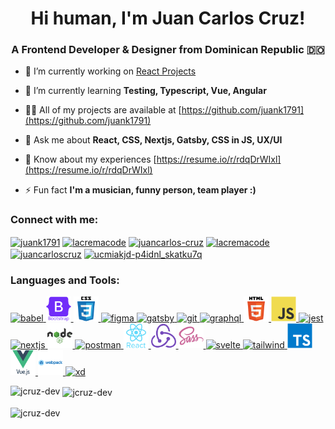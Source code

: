 <h1 align="center">Hi human, I'm Juan Carlos Cruz!</h1>
<h3 align="center">A Frontend Developer & Designer from Dominican Republic 🇩🇴</h3>

- 🔭 I’m currently working on [React Projects](https://github.com/JCruz-Dev/react-projects)

- 🌱 I’m currently learning **Testing, Typescript, Vue, Angular**

- 👨‍💻 All of my projects are available at [https://github.com/juank1791](https://github.com/juank1791)

- 💬 Ask me about **React, CSS, Nextjs, Gatsby, CSS in JS, UX/UI**

- 📄 Know about my experiences [https://resume.io/r/rdqDrWIxl](https://resume.io/r/rdqDrWIxl)

- ⚡ Fun fact **I'm a musician, funny person, team player :)**

<h3 align="left">Connect with me:</h3>
<p align="left">
<a href="https://codepen.io/juank1791" target="blank"><img align="center" src="https://cdn.jsdelivr.net/npm/simple-icons@3.0.1/icons/codepen.svg" alt="juank1791" height="30" width="40" /></a>
<a href="https://twitter.com/lacremacode" target="blank"><img align="center" src="https://cdn.jsdelivr.net/npm/simple-icons@3.0.1/icons/twitter.svg" alt="lacremacode" height="30" width="40" /></a>
<a href="https://linkedin.com/in/juancarlos-cruz" target="blank"><img align="center" src="https://cdn.jsdelivr.net/npm/simple-icons@3.0.1/icons/linkedin.svg" alt="juancarlos-cruz" height="30" width="40" /></a>
<a href="https://instagram.com/lacremacode" target="blank"><img align="center" src="https://cdn.jsdelivr.net/npm/simple-icons@3.0.1/icons/instagram.svg" alt="lacremacode" height="30" width="40" /></a>
<a href="https://dribbble.com/juancarloscruz" target="blank"><img align="center" src="https://cdn.jsdelivr.net/npm/simple-icons@3.0.1/icons/dribbble.svg" alt="juancarloscruz" height="30" width="40" /></a>
<a href="https://www.youtube.com/c/ucmiakjd-p4idnl_skatku7q" target="blank"><img align="center" src="https://cdn.jsdelivr.net/npm/simple-icons@3.0.1/icons/youtube.svg" alt="ucmiakjd-p4idnl_skatku7q" height="30" width="40" /></a>
</p>

<h3 align="left">Languages and Tools:</h3>
<p align="left"> <a href="https://babeljs.io/" target="_blank"> <img src="https://www.vectorlogo.zone/logos/babeljs/babeljs-icon.svg" alt="babel" width="40" height="40"/> </a> <a href="https://getbootstrap.com" target="_blank"> <img src="https://raw.githubusercontent.com/devicons/devicon/master/icons/bootstrap/bootstrap-plain-wordmark.svg" alt="bootstrap" width="40" height="40"/> </a> <a href="https://www.w3schools.com/css/" target="_blank"> <img src="https://raw.githubusercontent.com/devicons/devicon/master/icons/css3/css3-original-wordmark.svg" alt="css3" width="40" height="40"/> </a><a href="https://www.figma.com/" target="_blank"> <img src="https://www.vectorlogo.zone/logos/figma/figma-icon.svg" alt="figma" width="40" height="40"/> </a> <a href="https://www.gatsbyjs.com/" target="_blank"> <img src="https://www.vectorlogo.zone/logos/gatsbyjs/gatsbyjs-icon.svg" alt="gatsby" width="40" height="40"/> </a> <a href="https://git-scm.com/" target="_blank"> <img src="https://www.vectorlogo.zone/logos/git-scm/git-scm-icon.svg" alt="git" width="40" height="40"/> </a> <a href="https://graphql.org" target="_blank"> <img src="https://www.vectorlogo.zone/logos/graphql/graphql-icon.svg" alt="graphql" width="40" height="40"/> </a> <a href="https://www.w3.org/html/" target="_blank"> <img src="https://raw.githubusercontent.com/devicons/devicon/master/icons/html5/html5-original-wordmark.svg" alt="html5" width="40" height="40"/> </a> <a href="https://developer.mozilla.org/en-US/docs/Web/JavaScript" target="_blank"> <img src="https://raw.githubusercontent.com/devicons/devicon/master/icons/javascript/javascript-original.svg" alt="javascript" width="40" height="40"/> </a> <a href="https://jestjs.io" target="_blank"> <img src="https://www.vectorlogo.zone/logos/jestjsio/jestjsio-icon.svg" alt="jest" width="40" height="40"/> </a> <a href="https://nextjs.org/" target="_blank"> <img src="https://cdn.worldvectorlogo.com/logos/nextjs-3.svg" alt="nextjs" width="40" height="40"/> </a> <a href="https://nodejs.org" target="_blank"> <img src="https://raw.githubusercontent.com/devicons/devicon/master/icons/nodejs/nodejs-original-wordmark.svg" alt="nodejs" width="40" height="40"/> </a> <a href="https://postman.com" target="_blank"> <img src="https://www.vectorlogo.zone/logos/getpostman/getpostman-icon.svg" alt="postman" width="40" height="40"/> </a> <a href="https://reactjs.org/" target="_blank"> <img src="https://raw.githubusercontent.com/devicons/devicon/master/icons/react/react-original-wordmark.svg" alt="react" width="40" height="40"/> </a> <a href="https://redux.js.org" target="_blank"> <img src="https://raw.githubusercontent.com/devicons/devicon/master/icons/redux/redux-original.svg" alt="redux" width="40" height="40"/> </a> <a href="https://sass-lang.com" target="_blank"> <img src="https://raw.githubusercontent.com/devicons/devicon/master/icons/sass/sass-original.svg" alt="sass" width="40" height="40"/> </a> <a href="https://svelte.dev" target="_blank"> <img src="https://upload.wikimedia.org/wikipedia/commons/1/1b/Svelte_Logo.svg" alt="svelte" width="40" height="40"/> </a> <a href="https://tailwindcss.com/" target="_blank"> <img src="https://www.vectorlogo.zone/logos/tailwindcss/tailwindcss-icon.svg" alt="tailwind" width="40" height="40"/> </a> <a href="https://www.typescriptlang.org/" target="_blank"> <img src="https://raw.githubusercontent.com/devicons/devicon/master/icons/typescript/typescript-original.svg" alt="typescript" width="40" height="40"/> </a> <a href="https://vuejs.org/" target="_blank"> <img src="https://raw.githubusercontent.com/devicons/devicon/master/icons/vuejs/vuejs-original-wordmark.svg" alt="vuejs" width="40" height="40"/> </a> <a href="https://webpack.js.org" target="_blank"> <img src="https://raw.githubusercontent.com/devicons/devicon/d00d0969292a6569d45b06d3f350f463a0107b0d/icons/webpack/webpack-original-wordmark.svg" alt="webpack" width="40" height="40"/> </a> <a href="https://www.adobe.com/products/xd.html" target="_blank"> <img src="https://cdn.worldvectorlogo.com/logos/adobe-xd.svg" alt="xd" width="40" height="40"/> </a> </p>

<p><img align="left" src="https://github-readme-stats.vercel.app/api/top-langs?username=jcruz-dev&show_icons=true&locale=en&layout=compact" alt="jcruz-dev" /></p>

<p>&nbsp;<img align="center" width="50%" src="https://github-readme-stats.vercel.app/api?username=jcruz-dev&show_icons=true&locale=en" alt="jcruz-dev" /></p>

<p><img align="center" src="https://github-readme-streak-stats.herokuapp.com/?user=jcruz-dev&" alt="jcruz-dev" /></p>
